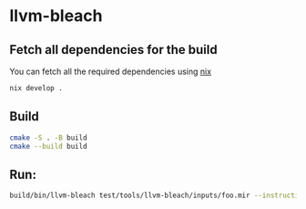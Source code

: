 # llvm-bleach

## Fetch all dependencies for the build

You can fetch all the required dependencies using [nix](https://nixos.org/download/)

```sh
nix develop .
```

## Build

```sh
cmake -S . -B build
cmake --build build
```

## Run:

```sh
build/bin/llvm-bleach test/tools/llvm-bleach/inputs/foo.mir --instructions test/tools/llvm-bleach/inputs/addsub.yaml
```
